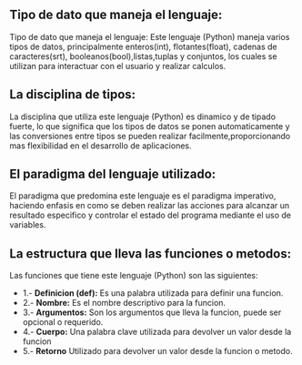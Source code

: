 ## Tipo de dato que maneja el lenguaje:

Tipo de dato que maneja el lenguaje:
Este lenguaje (Python) maneja varios tipos de datos, principalmente enteros(int), flotantes(float), cadenas de caracteres(srt), booleanos(bool),listas,tuplas y conjuntos, los cuales se utilizan para interactuar con el usuario y realizar calculos.

## La disciplina de tipos:

La disciplina que utiliza este lenguaje (Python) es dinamico y de tipado fuerte, lo que significa que los tipos de datos se ponen automaticamente y las conversiones entre tipos se pueden realizar facilmente,proporcionando mas flexibilidad en el desarrollo de aplicaciones.

## El paradigma del lenguaje utilizado:

El paradigma que predomina este lenguaje es el paradigma imperativo, haciendo enfasis en como se deben realizar las acciones para alcanzar un resultado especifico y controlar el estado del programa mediante el uso de variables.

## La estructura que lleva las funciones o metodos:

Las funciones que tiene este lenguaje (Python) son las siguientes:

- 1.- __Definicion (def):__ Es una palabra utilizada para definir una funcion.
- 2.- __Nombre:__  Es el nombre descriptivo para la funcion.
- 3.- __Argumentos:__ Son los argumentos que lleva la funcion, puede ser opcional o requerido.
- 4.- __Cuerpo:__ Una palabra clave utilizada para devolver un valor desde la funcion
- 5.- __Retorno__ Utilizado para devolver un valor desde la funcion o metodo.
